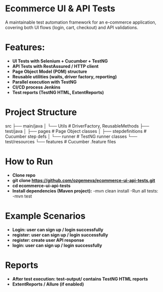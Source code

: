 # Ecommerce UI & API Tests
A maintainable test automation framework for an e-commerce application, covering both UI flows (login, cart, checkout) and API validations.

# Features:
 - **UI Tests with Selenium + Cucumber + TestNG**
 - **API Tests with RestAssured / HTTP client**
 - **Page Object Model (POM) structure**
 - **Reusable utilities (waits, driver factory, reporting)**
 - **Parallel execution with TestNG**
 - **CI/CD process Jenkins**
 - **Test reports (TestNG HTML, ExtentReports)**

# Project Structure
src
 ├── main/java
 │    └── Utils          # DriverFactory, ReusableMethods
 ├── test/java
 │    ├── pages          # Page Object classes
 │    ├── stepdefinitions # Cucumber step defs
 │    └── runner         # TestNG runner classes
 └── test/resources
      └── features       # Cucumber .feature files

# How to Run
 - **Clone repo**
 - **git clone https://github.com/ozgemeva/ecommerce-ui-api-tests.git**
 - **cd ecommerce-ui-api-tests**
 - **Install dependencies (Maven project):**
-mvn clean install
-Run all tests:
-mvn test

# Example Scenarios
- **Login: user can sign up / login successfully**
- **register: user can sign up / login successfully** 
- **register: create user API response**
- **login: user can sign up / login successfully**

# Reports
- **After test execution:  test-output/ contains TestNG HTML reports**
- **ExtentReports / Allure (if enabled)**
